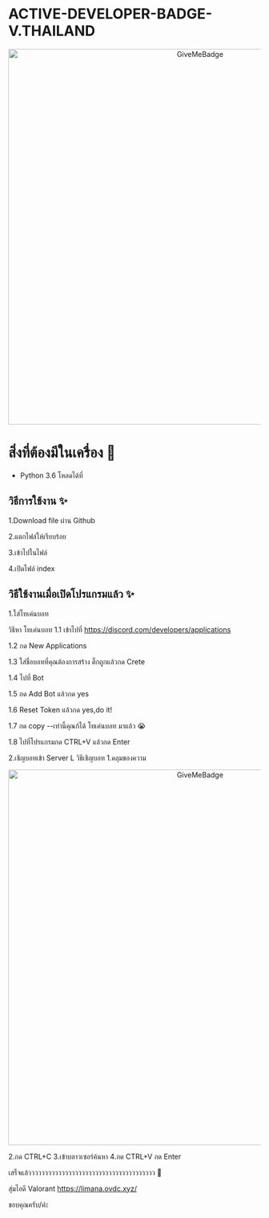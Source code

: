 # ACTIVE-DEVELOPER-BADGE-V.THAILAND
<p align="center">
  <img alt="GiveMeBadge" src="https://cdn.discordapp.com/attachments/1025663954036469785/1051227855322882089/LED.png" width="750px">
</p>

# สิ่งที่ต้องมีในเครื่อง 🧾
- Python 3.6 โหลดได้ที่ 

## วิธีการใช้งาน ✨
1.Download file ผ่าน Github

2.แตกไฟล์ให้เรียบร้อย

3.เข้าไปในไฟล์

4.เปิดไฟล์ index

## วิธีใช้งานเมื่อเปิดโปรแกรมแล้ว ✨
1.ใส่โทเค่นบอท

วิธีหา โทเค่นบอท
1.1 เข้าไปที่ https://discord.com/developers/applications

1.2 กด New Applications

1.3 ใส่ชื่อบอทที่คุณต้องการสร้าง ติ๊กถูกแล้วกด Crete

1.4 ไปที่ Bot

1.5 กด Add Bot แล้วกด yes

1.6 Reset Token แล้วกด yes,do it!

1.7 กด copy --เท่านี้คุณก้ได้ โทเค่นบอท มาแล้ว 😭

1.8 ไปที่โปรแกรมกด CTRL+V แล้วกด Enter

2.เชิญบอทเข้า Server
L วิธีเชิญบอท
1.คลุมของความ
   <p align="center">
  <img alt="GiveMeBadge" src="https://cdn.discordapp.com/attachments/1040631490024833028/1051863304966000753/image.png" width="750px">
</p>
2.กด CTRL+C
3.เข้าบลาวเซอร์ค้นหา
4.กด CTRL+V กด Enter

เสร็จแล้วววววววววววววววววววววววววววววววววววววว 🙏

สุ่มไอดี Valorant
https://limana.ovdc.xyz/

ขอบคุณครับ/ค่ะ

